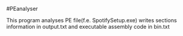 #PEanalyser

This program analyses PE file(f.e. SpotifySetup.exe) writes sections information in output.txt
and executable assembly code in bin.txt